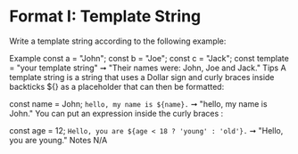 # Format I: Template String

Write a template string according to the following example:

Example
const a = "John";
const b = "Joe";
const c = "Jack";
const template = "your template string" ➞ "Their names were: John, Joe and Jack."
Tips
A template string is a string that uses a Dollar sign and curly braces inside backticks ${} as a placeholder that can then be formatted:

const name = John;
`hello, my name is ${name}.` ➞ "hello, my name is John."
You can put an expression inside the curly braces :

const age = 12;
`Hello, you are ${age < 18 ? 'young' : 'old'}.` ➞ "Hello, you are young."
Notes
N/A
